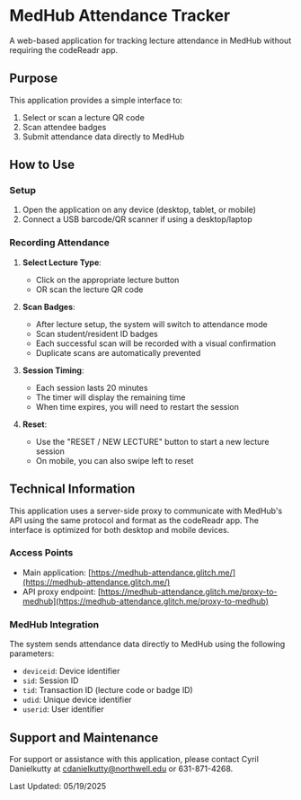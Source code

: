 # MedHub Attendance Tracker

A web-based application for tracking lecture attendance in MedHub without requiring the codeReadr app.

## Purpose

This application provides a simple interface to:

1. Select or scan a lecture QR code
2. Scan attendee badges
3. Submit attendance data directly to MedHub

## How to Use

### Setup
1. Open the application on any device (desktop, tablet, or mobile)
2. Connect a USB barcode/QR scanner if using a desktop/laptop

### Recording Attendance
1. **Select Lecture Type**:
   - Click on the appropriate lecture button
   - OR scan the lecture QR code

2. **Scan Badges**:
   - After lecture setup, the system will switch to attendance mode
   - Scan student/resident ID badges
   - Each successful scan will be recorded with a visual confirmation
   - Duplicate scans are automatically prevented

3. **Session Timing**:
   - Each session lasts 20 minutes
   - The timer will display the remaining time
   - When time expires, you will need to restart the session

4. **Reset**:
   - Use the "RESET / NEW LECTURE" button to start a new lecture session
   - On mobile, you can also swipe left to reset

## Technical Information

This application uses a server-side proxy to communicate with MedHub's API using the same protocol and format as the codeReadr app. The interface is optimized for both desktop and mobile devices.

### Access Points
- Main application: [https://medhub-attendance.glitch.me/](https://medhub-attendance.glitch.me/)
- API proxy endpoint: [https://medhub-attendance.glitch.me/proxy-to-medhub](https://medhub-attendance.glitch.me/proxy-to-medhub)

### MedHub Integration
The system sends attendance data directly to MedHub using the following parameters:
- `deviceid`: Device identifier
- `sid`: Session ID
- `tid`: Transaction ID (lecture code or badge ID)
- `udid`: Unique device identifier
- `userid`: User identifier

## Support and Maintenance

For support or assistance with this application, please contact Cyril Danielkutty at cdanielkutty@northwell.edu or 631-871-4268.

Last Updated: 05/19/2025